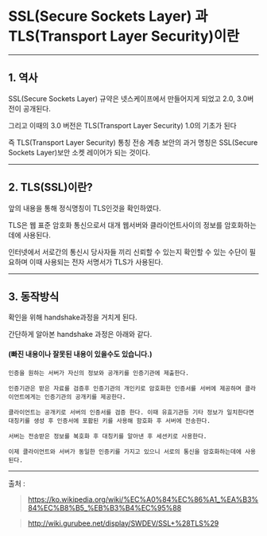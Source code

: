 # SSL(Secure Sockets Layer) 과 TLS(Transport Layer Security)이란

---

## 1. 역사

SSL(Secure Sockets Layer) 규약은 넷스케이프에서 만들어지게 되었고 2.0, 3.0버전이 공개된다.

그리고 이때의 3.0 버전은 TLS(Transport Layer Security) 1.0의 기초가 된다

즉 TLS(Transport Layer Security) 통칭 전송 계층 보안의 과거 명칭은 SSL(Secure Sockets Layer)보안 소켓 레이어가 되는 것이다.

---

## 2. TLS(SSL)이란?

앞의 내용을 통해 정식명칭이 TLS인것을 확인하였다.

TLS은 웹 표준 암호화 통신으로서 대개 웹서버와 클라이언트사이의 정보를 암호화하는데에 사용된다.

인터넷에서 서로간의 통신시 당사자들 끼리 신뢰할 수 있는지 확인할 수 있는 수단이 필요하며 이때 사용되는 전자 서명서가 TLS가 사용된다.

---

## 3. 동작방식

확인을 위해 handshake과정을 거치게 된다.

간단하게 알아본 handshake 과정은 아래와 같다.

#### (빠진 내용이나 잘못된 내용이 있을수도 있습니다.)

    인증을 원하는 서버가 자신의 정보와 공개키를 인증기관에 제출한다.

    인증기관은 받은 자료를 검증후 인증기관의 개인키로 암호화한 인증서를 서버에 제공하며 클라이언트에게는 인증기관의 공개키를 제공한다.

    클라이언트는 공개키로 서버의 인증서를 검증 한다. 이때 유효기관등 기타 정보가 일치한다면 대칭키를 생성 후 인증서에 포홤된 키를 사용해 함호화 후 서버에 전송한다.

    서버는 전송받은 정보를 복호화 후 대칭키를 알아낸 후 세션키로 사용한다.

    이제 클라이언트와 서버가 동일한 인증키를 가지고 있으니 서로의 통신을 암호화하는데에 사용된다.

---

출처 :

> https://ko.wikipedia.org/wiki/%EC%A0%84%EC%86%A1_%EA%B3%84%EC%B8%B5_%EB%B3%B4%EC%95%88

> http://wiki.gurubee.net/display/SWDEV/SSL+%28TLS%29
